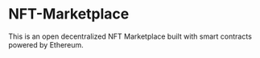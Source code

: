 # NFT-Marketplace
This is an open decentralized NFT Marketplace built with smart contracts powered by Ethereum. 

